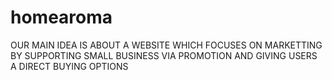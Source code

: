 # homearoma
OUR MAIN IDEA IS ABOUT A WEBSITE WHICH FOCUSES ON MARKETTING BY SUPPORTING SMALL BUSINESS VIA PROMOTION AND GIVING USERS A DIRECT BUYING OPTIONS
